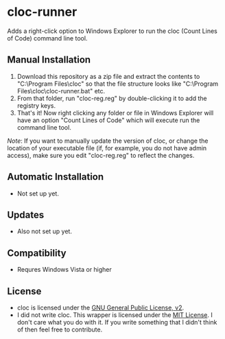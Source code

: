 # cloc-runner
Adds a right-click option to Windows Explorer to run the cloc (Count Lines of Code) command line tool.

## Manual Installation
1. Download this repository as a zip file and extract the contents to "C:\Program Files\cloc" so that the file structure looks like "C:\Program Files\cloc\cloc-runner.bat" etc.
2. From that folder, run "cloc-reg.reg" by double-clicking it to add the registry keys.
3. That's it! Now right clicking any folder or file in Windows Explorer will have an option "Count Lines of Code" which will execute run the command line tool.

*Note*:  If you want to manually update the version of cloc, or change the location of your executable file (if, for example, you do not have admin access), make sure you edit "cloc-reg.reg" to reflect the changes.

## Automatic Installation
  * Not set up yet. 

## Updates
  * Also not set up yet.

## Compatibility
  * Requres Windows Vista or higher

## License
  * cloc is licensed under the [GNU General Public License, v2](www.gnu.org/licenses/gpl-2.0.html). 
  * I did not write cloc. This wrapper is licensed under the [MIT License](http://opensource.org/licenses/MIT). I don't care what you do with it. If you write something that I didn't think of then feel free to contribute.
